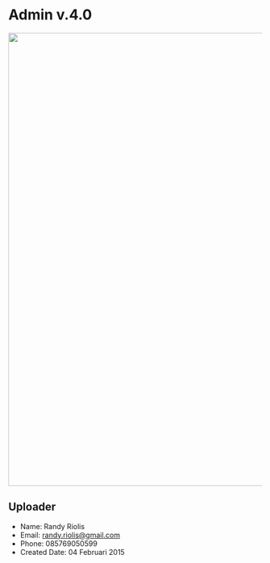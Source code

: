 # Admin v.4.0
<img src="https://raw.github.com/r4nd1/template-cpanel-admin-04/master/screenshot.png" width="900">

## Uploader
* Name: Randy Riolis
* Email: randy.riolis@gmail.com
* Phone: 085769050599
* Created Date: 04 Februari 2015